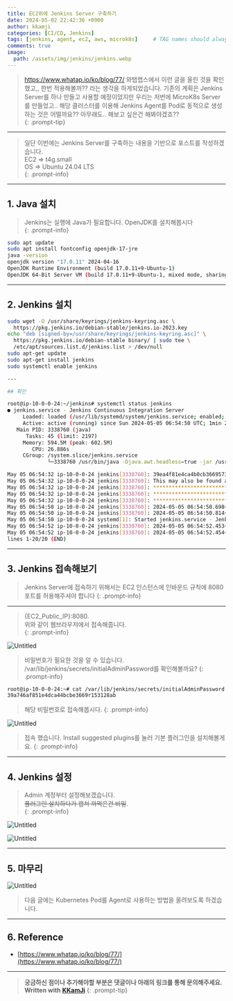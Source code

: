 ```yaml
---
title: EC2위에 Jenkins Server 구축하기
date: 2024-05-02 22:42:36 +0900
author: kkamji
categories: [CI/CD, Jenkins]
tags: [jenkins, agent, ec2, aws, microk8s]     # TAG names should always be lowercase
comments: true
image:
  path: /assets/img/jenkins/jenkins.webp
---
```


> <https://www.whatap.io/ko/blog/77/> 와탭랩스에서 이런 글을 올린 것을 확인했고,, 한번 적용해볼까?? 라는 생각을 하게되었습니다. 기존의 계획은 Jenkins Server를 하나 만들고 사용할 예정이었지만 우리는 저번에 MicroK8s Server를 만들었고.. 해당 클러스터를 이용해 Jenkins Agent를 Pod로 동적으로 생성하는 것은 어떨까요?? 아무래도.. 해보고 싶은건 해봐야겠죠??  
{: .prompt-tip}

---

> 일단 이번에는 Jenkins Server를 구축하는 내용을 기반으로 포스트를 작성하겠습니다.  
> EC2 ⇒ t4g.small  
> OS ⇒ Ubuntu 24.04 LTS  
{: .prompt-info}

---

## 1. Java 설치

> Jenkins는 실행에 Java가 필요합니다. OpenJDK를 설치해봅시다  
{: .prompt-info}

```bash
sudo apt update
sudo apt install fontconfig openjdk-17-jre
java -version
openjdk version "17.0.11" 2024-04-16
OpenJDK Runtime Environment (build 17.0.11+9-Ubuntu-1)
OpenJDK 64-Bit Server VM (build 17.0.11+9-Ubuntu-1, mixed mode, sharing)
```

---

## 2. Jenkins 설치

```bash
sudo wget -O /usr/share/keyrings/jenkins-keyring.asc \
  https://pkg.jenkins.io/debian-stable/jenkins.io-2023.key
echo "deb [signed-by=/usr/share/keyrings/jenkins-keyring.asc]" \
  https://pkg.jenkins.io/debian-stable binary/ | sudo tee \
  /etc/apt/sources.list.d/jenkins.list > /dev/null
sudo apt-get update
sudo apt-get install jenkins
sudo systemctl enable jenkins

---

## 확인

root@ip-10-0-0-24:~/jenkins# systemctl status jenkins
● jenkins.service - Jenkins Continuous Integration Server
     Loaded: loaded (/usr/lib/systemd/system/jenkins.service; enabled; preset: enabled)
     Active: active (running) since Sun 2024-05-05 06:54:50 UTC; 1min 27s ago
   Main PID: 3338760 (java)
      Tasks: 45 (limit: 2197)
     Memory: 594.5M (peak: 602.5M)
        CPU: 26.886s
     CGroup: /system.slice/jenkins.service
             └─3338760 /usr/bin/java -Djava.awt.headless=true -jar /usr/share/java/jenkins.war --webroot=/var/cache/j>

May 05 06:54:32 ip-10-0-0-24 jenkins[3338760]: 39ea4f81e4ca4b0cb3669573128b5aed
May 05 06:54:32 ip-10-0-0-24 jenkins[3338760]: This may also be found at: /var/lib/jenkins/secrets/initialAdminPassw>
May 05 06:54:32 ip-10-0-0-24 jenkins[3338760]: *************************************************************
May 05 06:54:32 ip-10-0-0-24 jenkins[3338760]: *************************************************************
May 05 06:54:32 ip-10-0-0-24 jenkins[3338760]: *************************************************************
May 05 06:54:50 ip-10-0-0-24 jenkins[3338760]: 2024-05-05 06:54:50.698+0000 [id=33]        INFO        jenkins.InitR>
May 05 06:54:50 ip-10-0-0-24 jenkins[3338760]: 2024-05-05 06:54:50.814+0000 [id=24]        INFO        hudson.lifecy>
May 05 06:54:50 ip-10-0-0-24 systemd[1]: Started jenkins.service - Jenkins Continuous Integration Server.
May 05 06:54:52 ip-10-0-0-24 jenkins[3338760]: 2024-05-05 06:54:52.453+0000 [id=49]        INFO        h.m.DownloadS>
May 05 06:54:52 ip-10-0-0-24 jenkins[3338760]: 2024-05-05 06:54:52.454+0000 [id=49]        INFO        hudson.util.R>
lines 1-20/20 (END)
```

---

## 3. Jenkins 접속해보기

> Jenkins Server에 접속하기 위해서는 EC2 인스턴스에 인바운드 규칙에 8080포트를 허용해주셔야 합니다
{: .prompt-info}
---
> {EC2_Public_IP}:8080.  
> 위와 같이 웹브라우저에서 접속해줍니다.  
{: .prompt-info}

![Untitled](https://github.com/kkamji98/kkamji98.github.io/assets/72260110/54600af8-b49f-4694-a9f0-6bc047ad7ce1)

> 비밀번호가 필요한 것을 알 수 있습니다. /var/lib/jenkins/secrets/initialAdminPassword를 확인해볼까요?
{: .prompt-info}

```bash
root@ip-10-0-0-24:~# cat /var/lib/jenkins/secrets/initialAdminPassword
39a746af851e4dca44bcbe3669r153128ab 
```

> 해당 비밀번호로 접속해봅시다.
{: .prompt-info}

![Untitled](https://github.com/kkamji98/kkamji98.github.io/assets/72260110/902c0205-5850-4ef8-91e9-5c991a426301)

> 접속 했습니다. Install suggested plugins를 눌러 기본 플러그인을 설치해볼게요.
{: .prompt-info}

---

## 4. Jenkins 설정

> Admin 계정부터 설정해보겠습니다.  
> ~~플러그인 설치하다가 캡쳐 까먹은건 비밀~~.  
{: .prompt-info}

![Untitled](https://github.com/kkamji98/kkamji98.github.io/assets/72260110/a081faf3-b58c-48db-9446-734d63903d0a)

![Untitled](https://github.com/kkamji98/kkamji98.github.io/assets/72260110/5de1886f-9751-43bd-9d83-b5dcd8505298)

---

## 5. 마무리

![Untitled](https://github.com/kkamji98/kkamji98.github.io/assets/72260110/8392049c-02e8-4a77-baa0-98c404040780)

> 다음 글에는 Kubernetes Pod를 Agent로 사용하는 방법을 올려보도록 하겠습니다.  
---

## 6. Reference

- [https://www.whatap.io/ko/blog/77/](https://www.whatap.io/ko/blog/77/)

---

> **궁금하신 점이나 추가해야할 부분은 댓글이나 아래의 링크를 통해 문의해주세요.**  
> **Written with [KKamJi](https://www.linkedin.com/in/taejikim/)**
{: .prompt-tip}
